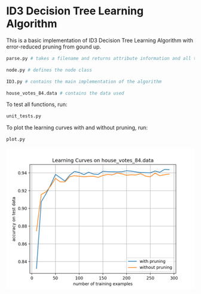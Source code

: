 # ID3 Decision Tree Learning Algorithm

This is a basic implementation of ID3 Decision Tree Learning Algorithm with error-reduced pruning from gound up. 

```python
parse.py # takes a filename and returns attribute information and all the data in array of dictionaries
```

```python
node.py # defines the node class
```

```python
ID3.py # contains the main implementation of the algorithm
```

```python
house_votes_84.data # contains the data used
```

To test all functions, run:
```python
unit_tests.py
```

To plot the learning curves with and without pruning, run:
```python
plot.py
```

![alt_text](https://github.com/Albert-Z-Guo/ID3-Decision-Tree-Learning-Algorithm/blob/master/Learning%20Curves.png)
